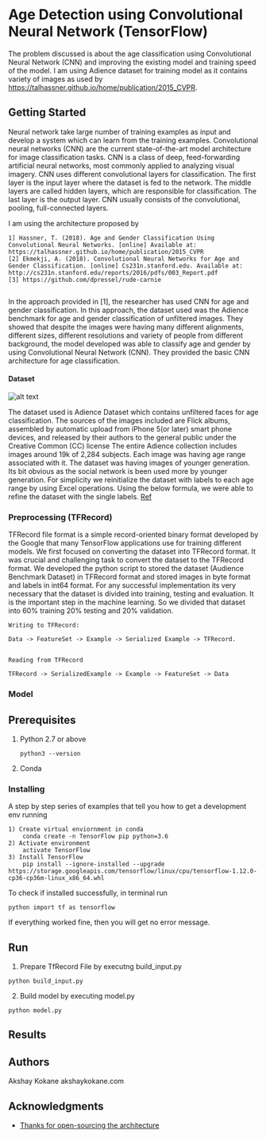# Age Detection using Convolutional Neural Network (TensorFlow)

The problem discussed is about the age classification using Convolutional Neural Network (CNN) and improving the existing model and training speed of the model. I am using Adience dataset for training model as it contains variety of images as used by https://talhassner.github.io/home/publication/2015_CVPR. 

## Getting Started

  Neural network  take large number of training examples as input and develop a system which can learn from the training examples. Convolutional neural networks (CNN) are the current state-of-the-art model architecture for image classification tasks. CNN is a class of deep, feed-forwarding artificial neural networks, most commonly applied to analyzing visual imagery. CNN uses different convolutional layers for classification. The first layer is the input layer where the dataset is fed to the network. The middle layers are called hidden layers, which are responsible for classification. The last layer is the output layer. CNN usually consists of the convolutional, pooling, full-connected layers.

I am using the architecture proposed by 
```
1] Hassner, T. (2018). Age and Gender Classification Using Convolutional Neural Networks. [online] Available at: https://talhassner.github.io/home/publication/2015_CVPR 
[2] Ekmekji, A. (2018). Convolutional Neural Networks for Age and Gender Classification. [online] Cs231n.stanford.edu. Available at: http://cs231n.stanford.edu/reports/2016/pdfs/003_Report.pdf
[3] https://github.com/dpressel/rude-carnie
 
```
In the approach provided in [1], the researcher has used CNN for age and gender classification.  In this approach, the dataset used was the Adience benchmark for age and gender classification of unfiltered images. They showed that despite the images were having many different alignments, different sizes, different resolutions and variety of people from different background, the model developed was able to classify age and gender by using Convolutional Neural Network (CNN). They provided the basic CNN architecture for age classification.

#### Dataset
![alt text](https://talhassner.github.io/home/projects/Adience/adience_ageandgender.png)

The dataset used is Adience Dataset which contains unfiltered faces for age classification. The sources of the images included are Flick albums, assembled by automatic upload from iPhone 5(or later) smart phone devices, and released by their authors to the general public under the Creative Common (CC) license 
The entire Adience collection includes images around 19k of 2,284 subjects. Each image was having age range associated with it. The dataset was having images of younger generation. Its bit obvious as the social network is been used more by younger generation. For simplicity we reinitialize the dataset with labels to each age range by using Excel operations. Using the below formula, we were able to refine the dataset with the single labels. [Ref](https://talhassner.github.io/home/projects/Adience/Adience-data.html)

### Preprocessing (TFRecord)

TFRecord file format is a simple record-oriented binary format developed by the Google that many TensorFlow applications use for training different models. We first focused on converting the dataset into TFRecord format. It was crucial and challenging task to convert the dataset to the TFRecord format. We developed the python script to stored the dataset (Audience Benchmark Dataset) in TFRecord format and stored images in byte format and labels in int64 format.
For any successful implementation its very necessary that the dataset is divided into training, testing and evaluation. It is the important step in the machine learning. So we divided that dataset into 60% training 20% testing and 20% validation.
```
Writing to TFRecord:

Data -> FeatureSet -> Example -> Serialized Example -> TFRecord.


Reading from TFRecord

TFRecord -> SerializedExample -> Example -> FeatureSet -> Data

```
### Model


## Prerequisites

1) Python 2.7 or above

    ```
    python3 --version
    
   ```
2) Conda

### Installing

A step by step series of examples that tell you how to get a development env running

```
1) Create virtual enviornment in conda
	conda create -n TensorFlow pip python=3.6 
2) Activate environment
	activate TensorFlow
3) Install TensorFlow
	pip install --ignore-installed --upgrade https://storage.googleapis.com/tensorflow/linux/cpu/tensorflow-1.12.0-cp36-cp36m-linux_x86_64.whl

```
To check if installed successfully, in terminal run 

```
python import tf as tensorflow

```

If everything worked fine, then you will get no error message.

## Run

1) Prepare TfRecord File by executng build_input.py

```
python build_input.py
```

2) Build model by executing model.py

```
python model.py
```

## Results


## Authors

Akshay Kokane
akshaykokane.com

## Acknowledgments

* [Thanks for open-sourcing the architecture](https://talhassner.github.io/home/publication/2015_CVPR)

